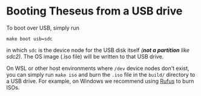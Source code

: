 # Booting Theseus from a USB drive

To boot over USB, simply run
```
make boot usb=sdc
```
in which `sdc` is the device node for the USB disk itself *(**not a partition** like sdc2)*.
The OS image (.iso file) will be written to that USB drive.

On WSL or other host environments where `/dev` device nodes don't exist, you can simply run `make iso` and burn the `.iso` file in the `build/` directory to a USB drive. 
For example, on Windows we recommend using [Rufus](https://rufus.ie/) to burn ISOs.
